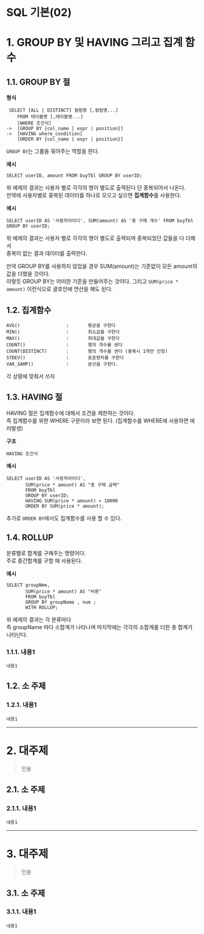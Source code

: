 SQL 기본(02)
=======================
# 1. GROUP BY 및 HAVING 그리고 집계 함수
## 1.1. GROUP BY 절
**형식**
```
 SELECT [ALL | DISTINCT] 컬럼명 [,컬럼명...]
    FROM 테이블명 [,테이블명...]
    [WHERE 조건식]
->  [GROUP BY {col_name | expr | position}]
->  [HAVING where_condition]
    [ORDER BY {col_name | expr | position}]
```
```GROUP BY```는 그룹을 묶어주는 역할을 한다.  
  
**예시**
```
SELECT userID, amount FROM buyTbl GROUP BY userID;
```
위 예제의 결과는 사용자 별로 각각의 행이 별도로 출력된다 단 중복되어서 나온다.  
만약에 사용자별로 중복된 데이터를 하나로 모으고 싶으면 **집계함수**를 사용한다.   


**예시**
```
SELECT userID AS '사용자아이디', SUM(amount) AS '총 구매 개수' FROM buyTbl GROUP BY userID;
```
위 예제의 결과는 사용자 별로 각각의 행이 별도로 출력되며 중복되었던 값들을 다 더해서  
중복이 없는 결과 데이터를 출력한다.  
  
만약 GROUP BY를 사용하지 않았을 경우 SUM(amount)는 기준없이 모든 amount의 값을 더했을 것이다.  
이렇듯 GROUP BY는 어떠한 기준을 만들어주는 것이다.
그리고 ```SUM(price * amount)``` 이런식으로 괄호안에 연산을 해도 된다.  

## 1.2. 집계함수
```
AVG()                 :       평균을 구한다
MIN()                 :       최소값을 구한다
MAX()                 :       최대값을 구한다
COUNT()               :       행의 개수를 센다
COUNT(DISTINCT)       :       행의 개수를 센다 (중복시 1개만 인정) 
STDEV()               :       표준편차를 구한다 
VAR_SAMP()            :       분산을 구한다.
```
각 상황에 맞춰서 쓰자

## 1.3. HAVING 절
HAVING 절은 집계함수에 대해서 조건을 제한하는 것이다.  
즉 집계함수를 위한 WHERE 구문이라 보면 된다. (집계함수를 WHERE에 사용하면 에러발생)  
  
**구조**
```
HAVING 조건식
```
  
**예시**
```
SELECT userID AS '사용자아이디',
       SUM(price * amount) AS "총 구매 금액" 
       FROM buyTbl 
       GROUP BY userID;
       HAVING SUM(price * amount) > 10000
       ORDER BY SUM(price * amount);
```
추가로 ```ORDER BY```에서도 집계함수를 사용 할 수 있다.

## 1.4. ROLLUP
분류별로 합계를 구해주는 명령어다.  
주로 중간합계를 구할 때 사용된다.   
  
**예시**
```
SELECT groupNme,
       SUM(price * amount) AS "비용" 
       FROM buyTbl 
       GROUP BY groupName , num ;
       WITH ROLLUP;
```
위 예제의 결과는 각 분류마다  
즉 groupName 마다 소합계가 나타나며 
마지막에는 각각의 소합계를 더한 총 합계가 나타난다.








### 1.1.1. 내용1
```
내용1
```
## 1.2. 소 주제
### 1.2.1. 내용1
```
내용1
```

***
# 2. 대주제
> 인용
## 2.1. 소 주제
### 2.1.1. 내용1
```
내용1
```   

***
# 3. 대주제
> 인용
## 3.1. 소 주제
### 3.1.1. 내용1
```
내용1
```
